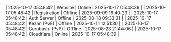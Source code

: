 | 2025-10-17 05:48:42 | Website | Online | 2025-10-17 05:48:39 |
| 2025-10-17 05:48:42 | Registration | Offline | 2025-09-09 16:40:23 |
| 2025-10-17 05:48:42 | Auth Server | Offline | 2025-08-18 09:33:31 |
| 2025-10-17 05:48:42 | Kezan (PvE) | Offline | 2025-10-11 12:51:30 |
| 2025-10-17 05:48:42 | Gurubashi (PvP) | Offline | 2025-08-23 21:44:06 |
| 2025-10-17 05:48:42 | Cloudflare | Online | 2025-10-17 05:48:39 |
